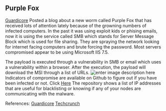 ## Purple Fox 

[Guardicore](guardicore.com) Posted a blog about a new worm called Purple Fox that has received lots of attention lately because of the growning numbers of infected computers. In the past it was using exploit kids or phising emails, now it is using the service called SMB which stands for Server Message Block which is used for file sharing. They are spraying the network looking for internet facing computers and brute forcing the password. Most servers compromised appear to be using Microsoft IIS 7.5.

The payload is executed through a vulnerability in SMB or email which uses a vulnerability within a browser. After the execution, the payload will download the MSI through a list of URLs. 
![enter image description here](https://lh3.googleusercontent.com/mAtdaQRg226zvSYaroAlwZyBGnd6iVVCKk71WMkO0OVEd-JpMv2_kWNJXlqCoJX9Y09nwdSB3R9fiEprZAxvoVWsKuTvxp6-s3KjWvE5gHBLA8Ag03A7AoTkPJnX8mjmp-5hNjaZCw=w2400)Indicators of compromise  are available on Github to figure out if you have been infected or not. Click [Here](https://github.com/guardicore/labs_campaigns/tree/master/Purple_Fox)
The repository shows a list of IP addresses that are useful for blacklisting or knowing if any of your nodes are communicating with the malware. 

References:
[Guardicore](https://www.guardicore.com/labs/purple-fox-rootkit-now-propagates-as-a-worm/)
[Techcrunch](https://techcrunch.com/2021/03/23/wormable-windows-botnet-ballooning/)
